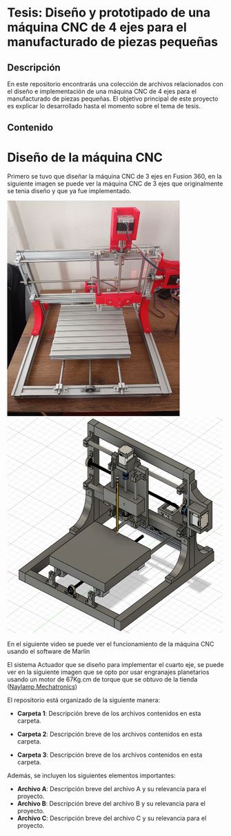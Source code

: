 # Tesis: Diseño y prototipado de una máquina CNC de 4 ejes para el manufacturado de piezas pequeñas

## Descripción

En este repositorio encontrarás una colección de archivos relacionados con el diseño e implementación de una máquina CNC de 4 ejes para el manufacturado de piezas pequeñas. El objetivo principal de este proyecto es explicar lo desarrollado hasta el momento sobre el tema de tesis.

## Contenido

# Diseño de la máquina CNC
Primero se tuvo que diseñar la máquina CNC de 3 ejes en Fusion 360, en la siguiente imagen se puede ver la máquina CNC de 3 ejes que originalmente se tenia diseño y que ya fue implementado.

<img src="cncPropia.jpg" alt="Texto alternativo" width="400" height="500">
<img src="cncpropia (1).jpg" alt="Texto alternativo" width="500" height="500">

En el siguiente video se puede ver el funcionamiento de la máquina CNC usando el software de Marlin

El sistema Actuador que se diseño para implementar el cuarto eje, se puede ver en la siguiente imagen que se opto por usar engranajes planetarios usando un motor de 67Kg.cm de torque que se obtuvo de la tienda ([Naylamp Mechatronics](https://naylampmechatronics.com/motores-dc/817-motor-dc-37d-12v-35rpm-con-encoder.html)) 

El repositorio está organizado de la siguiente manera:

- **Carpeta 1**: Descripción breve de los archivos contenidos en esta carpeta.

- **Carpeta 2**: Descripción breve de los archivos contenidos en esta carpeta.
- **Carpeta 3**: Descripción breve de los archivos contenidos en esta carpeta.

Además, se incluyen los siguientes elementos importantes:

- **Archivo A**: Descripción breve del archivo A y su relevancia para el proyecto.
- **Archivo B**: Descripción breve del archivo B y su relevancia para el proyecto.
- **Archivo C**: Descripción breve del archivo C y su relevancia para el proyecto.

